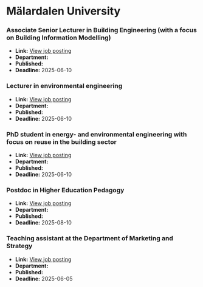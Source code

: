 # Mälardalen University

### Associate Senior Lecturer in Building Engineering (with a focus on Building Information Modelling)
- **Link:** [View job posting](https://web103.reachmee.com/ext/I018/1151/main?site=8&validator=2efd9e54ee423d53334ac7960e3b4e03&lang=UK&rmpage=job&rmjob=3166)
- **Department:** 
- **Published:** 
- **Deadline:** 2025-06-10

### Lecturer in environmental engineering
- **Link:** [View job posting](https://web103.reachmee.com/ext/I018/1151/main?site=8&validator=2efd9e54ee423d53334ac7960e3b4e03&lang=UK&rmpage=job&rmjob=3172)
- **Department:** 
- **Published:** 
- **Deadline:** 2025-06-10

### PhD student in energy- and environmental engineering with focus on reuse in the building sector
- **Link:** [View job posting](https://web103.reachmee.com/ext/I018/1151/main?site=8&validator=2efd9e54ee423d53334ac7960e3b4e03&lang=UK&rmpage=job&rmjob=3111)
- **Department:** 
- **Published:** 
- **Deadline:** 2025-06-10

### Postdoc in Higher Education Pedagogy
- **Link:** [View job posting](https://web103.reachmee.com/ext/I018/1151/main?site=8&validator=2efd9e54ee423d53334ac7960e3b4e03&lang=UK&rmpage=job&rmjob=3136)
- **Department:** 
- **Published:** 
- **Deadline:** 2025-08-10

### Teaching assistant at the Department of Marketing and Strategy
- **Link:** [View job posting](https://web103.reachmee.com/ext/I018/1151/main?site=8&validator=2efd9e54ee423d53334ac7960e3b4e03&lang=UK&rmpage=job&rmjob=3189)
- **Department:** 
- **Published:** 
- **Deadline:** 2025-06-05

